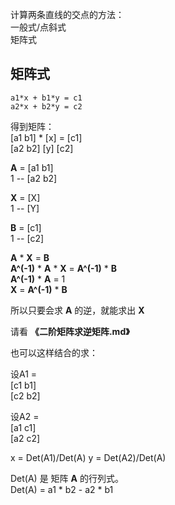 

计算两条直线的交点的方法：    
一般式/点斜式    
矩阵式  

## 矩阵式

	a1*x + b1*y = c1
	a2*x + b2*y = c2

得到矩阵：  
[a1	b1]  *	[x] =	[c1]	
[a2 b2]		[y]		[c2]

**A** =	[a1	b1]				
1	--	[a2 b2]	

**X** =	[X]				
1	--	[Y]

**B** =	[c1]				
1	--	[c2]			

**A** * **X** = **B**  
**A^(-1)** * **A** * **X** = **A^(-1)** * **B**  
**A^(-1)** * **A** = 1  
**X** = **A^(-1)** * **B**  

所以只要会求 **A** 的逆，就能求出 **X**

请看 **《二阶矩阵求逆矩阵.md》**


也可以这样结合的求：

设A1 =   
[c1  b1]  
[c2  b2]  

设A2 =   
[a1  c1]  
[a2  c2]  

x = Det(A1)/Det(A)
y = Det(A2)/Det(A)

Det(A) 是 矩阵 **A** 的行列式。  
Det(A) = a1 * b2 - a2 * b1  